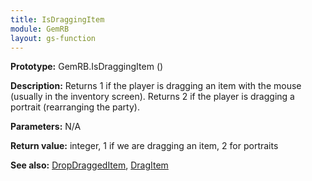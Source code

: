 ```yaml
---
title: IsDraggingItem
module: GemRB
layout: gs-function
---
```


**Prototype:** GemRB.IsDraggingItem ()

**Description:** Returns 1 if the player is dragging an item with the mouse 
(usually in the inventory screen). Returns 2 if the player is dragging a 
portrait (rearranging the party).

**Parameters:** N/A

**Return value:** integer, 1 if we are dragging an item, 2 for portraits

**See also:** [DropDraggedItem](DropDraggedItem.md), [DragItem](DragItem.md)
